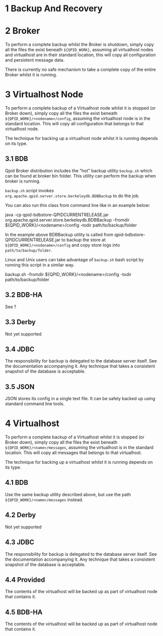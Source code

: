 # <span class="header-section-number">1</span> Backup And Recovery

# <span class="header-section-number">2</span> Broker

To perform a complete backup whilst the Broker is shutdown, simply copy
all the files the exist beneath `${QPID_WORK}`, assuming all virtualhost
nodes and virtualhost are in their standard location, this will copy all
configuration and persistent message data.

There is currently no safe mechanism to take a complete copy of the
entire Broker whilst it is running.

# <span class="header-section-number">3</span> Virtualhost Node

To perform a complete backup of a Virtualhost node whilst it is stopped
(or Broker down), simply copy all the files the exist beneath
`${QPID_WORK}/<nodename>/config`, assuming the virtualhost node is in
the standard location. This will copy all configuration that belongs to
that virtualhost node.

The technique for backing up a virtualhost node whilst it is running
depends on its type.

## <span class="header-section-number">3.1</span> BDB

Qpid Broker distribution includes the "hot" backup utility `backup.sh`
which can be found at broker bin folder. This utility can perform the
backup when broker is running.

`backup.sh` script invokes
`org.apache.qpid.server.store.berkeleydb.BDBBackup` to do the job.

You can also run this class from command line like in an example below:

java -cp qpid-bdbstore-QPIDCURRENTRELEASE.jar
org.apache.qpid.server.store.berkeleydb.BDBBackup -fromdir
\${QPID\_WORK}/\<nodename\>/config -todir path/to/backup/folder

In the example above BDBBackup utility is called from
qpid-bdbstore-QPIDCURRENTRELEASE.jar to backup the store at
`${QPID_WORK}/<nodename>/config` and copy store logs into
`path/to/backup/folder`.

Linux and Unix users can take advantage of `backup.sh` bash script by
running this script in a similar way.

backup.sh -fromdir \${QPID\_WORK}/\<nodename\>/config -todir
path/to/backup/folder

## <span class="header-section-number">3.2</span> BDB-HA

See ?

## <span class="header-section-number">3.3</span> Derby

Not yet supported

## <span class="header-section-number">3.4</span> JDBC

The responsibility for backup is delegated to the database server
itself. See the documentation accompanying it. Any technique that takes
a consistent snapshot of the database is acceptable.

## <span class="header-section-number">3.5</span> JSON

JSON stores its config in a single text file. It can be safely backed up
using standard command line tools.

# <span class="header-section-number">4</span> Virtualhost

To perform a complete backup of a Virtualhost whilst it is stopped (or
Broker down), simply copy all the files the exist beneath
`${QPID_WORK}/<name>/messages`, assuming the virtualhost is in the
standard location. This will copy all messages that belongs to that
virtualhost.

The technique for backing up a virtualhost whilst it is running depends
on its type.

## <span class="header-section-number">4.1</span> BDB

Use the same backup utility described above, but use the path
`${QPID_WORK}/<name>/messages` instead.

## <span class="header-section-number">4.2</span> Derby

Not yet supported

## <span class="header-section-number">4.3</span> JDBC

The responsibility for backup is delegated to the database server
itself. See the documentation accompanying it. Any technique that takes
a consistent snapshot of the database is acceptable.

## <span class="header-section-number">4.4</span> Provided

The contents of the virtualhost will be backed up as part of virtualhost
node that contains it.

## <span class="header-section-number">4.5</span> BDB-HA

The contents of the virtualhost will be backed up as part of virtualhost
node that contains it.
